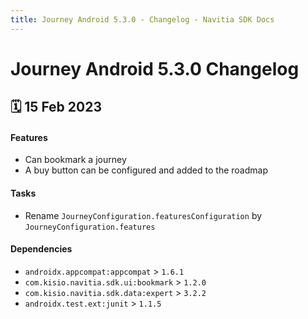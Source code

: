 ```yaml
---
title: Journey Android 5.3.0 - Changelog - Navitia SDK Docs
---
```


# Journey Android 5.3.0 Changelog

<h2>🗓 15 Feb 2023</h2>

#### Features
- Can bookmark a journey
- A buy button can be configured and added to the roadmap

#### Tasks
- Rename `JourneyConfiguration.featuresConfiguration` by `JourneyConfiguration.features`

#### Dependencies
- `androidx.appcompat:appcompat` > `1.6.1`
- `com.kisio.navitia.sdk.ui:bookmark` > `1.2.0`
- `com.kisio.navitia.sdk.data:expert` > `3.2.2`
- `androidx.test.ext:junit` > `1.1.5`
